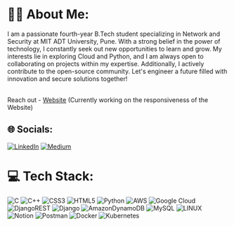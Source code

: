 <!-- ![coding_2](https://github.com/Monil-Karia/Monil-Karia/assets/90109071/8e319cea-8ac1-42c4-b978-cebe6e354692) -->
# 😶‍🌫️ About Me:
I am a passionate fourth-year B.Tech student specializing in Network and Security at MIT ADT University, Pune. With a strong belief in the power of technology, I constantly seek out new opportunities to learn and grow. My interests lie in exploring Cloud and Python, and I am always open to collaborating on projects within my expertise. Additionally, I actively contribute to the open-source community. Let's engineer a future filled with innovation and secure solutions together!<br><br>

Reach out - [Website](https://monilcodewizard.netlify.app/) (Currently working on the responsiveness of the Website)

## 🌐 Socials:
[![LinkedIn](https://img.shields.io/badge/LinkedIn-%230077B5.svg?logo=linkedin&logoColor=white)](https://linkedin.com/in/monil-karia) [![Medium](https://img.shields.io/badge/Medium-12100E?logo=medium&logoColor=white)](https://medium.com/@@monilkaria2019) 

# 💻 Tech Stack:
![C](https://img.shields.io/badge/c-%2300599C.svg?style=for-the-badge&logo=c&logoColor=white) ![C++](https://img.shields.io/badge/c++-%2300599C.svg?style=for-the-badge&logo=c%2B%2B&logoColor=white) ![CSS3](https://img.shields.io/badge/css3-%231572B6.svg?style=for-the-badge&logo=css3&logoColor=white) ![HTML5](https://img.shields.io/badge/html5-%23E34F26.svg?style=for-the-badge&logo=html5&logoColor=white) ![Python](https://img.shields.io/badge/python-3670A0?style=for-the-badge&logo=python&logoColor=ffdd54) ![AWS](https://img.shields.io/badge/AWS-%23FF9900.svg?style=for-the-badge&logo=amazon-aws&logoColor=white) ![Google Cloud](https://img.shields.io/badge/Google%20Cloud-%234285F4.svg?style=for-the-badge&logo=google-cloud&logoColor=white) ![DjangoREST](https://img.shields.io/badge/DJANGO-REST-ff1709?style=for-the-badge&logo=django&logoColor=white&color=ff1709&labelColor=gray) ![Django](https://img.shields.io/badge/django-%23092E20.svg?style=for-the-badge&logo=django&logoColor=white) ![AmazonDynamoDB](https://img.shields.io/badge/Amazon%20DynamoDB-4053D6?style=for-the-badge&logo=Amazon%20DynamoDB&logoColor=white) ![MySQL](https://img.shields.io/badge/mysql-%2300f.svg?style=for-the-badge&logo=mysql&logoColor=white) ![LINUX](https://img.shields.io/badge/Linux-FCC624?style=for-the-badge&logo=linux&logoColor=black) ![Notion](https://img.shields.io/badge/Notion-%23000000.svg?style=for-the-badge&logo=notion&logoColor=white) ![Postman](https://img.shields.io/badge/Postman-FF6C37?style=for-the-badge&logo=postman&logoColor=white) ![Docker](https://img.shields.io/badge/docker-%230db7ed.svg?style=for-the-badge&logo=docker&logoColor=white) ![Kubernetes](https://img.shields.io/badge/kubernetes-%23326ce5.svg?style=for-the-badge&logo=kubernetes&logoColor=white)
<!-- # 📊 GitHub Stats:
![](https://github-readme-stats.vercel.app/api?username=Monil-Karia&theme=onedark&hide_border=false&include_all_commits=false&count_private=false)
![](https://github-readme-streak-stats.herokuapp.com/?user=Monil-Karia&theme=onedark&hide_border=false)</br>
![](https://github-readme-stats.vercel.app/api/top-langs/?username=Monil-Karia&theme=onedark&hide_border=false&include_all_commits=false&count_private=false&layout=compact)

### ✍️ Random Dev Quote
![](https://quotes-github-readme.vercel.app/api?type=horizontal&theme=gruvbox)
 -->
<!-- ### 😂 Random Dev Meme
<img src="https://rm.up.railway.app/" width="512px"/>

---
[![](https://visitcount.itsvg.in/api?id=Monil-Karia&icon=0&color=0)](https://visitcount.itsvg.in) -->

<!-- Proudly created with GPRM ( https://gprm.itsvg.in ) -->
